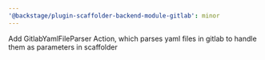 ```yaml
---
'@backstage/plugin-scaffolder-backend-module-gitlab': minor
---
```


Add GitlabYamlFileParser Action, which parses yaml files in gitlab to handle them as parameters in scaffolder
